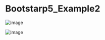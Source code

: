 # Bootstarp5_Example2
![image](https://github.com/samettalhatozlu/Bootstarp5_Example2/assets/111143783/3b5cf72c-715d-43d9-9bef-8cc2c3057b93)

![image](https://github.com/samettalhatozlu/Bootstarp5_Example2/assets/111143783/ef9f0f96-1e66-4051-a380-16a33049d771)

